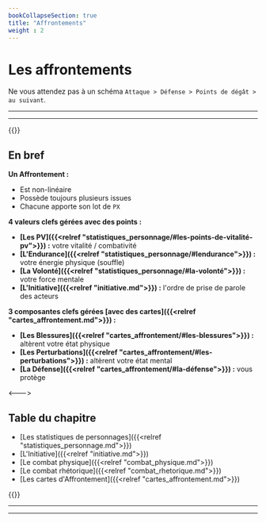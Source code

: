 ```yaml
---
bookCollapseSection: true
title: "Affrontements"
weight : 2
---
```


# Les affrontements

Ne vous attendez pas à un schéma `Attaque > Défense > Points de dégât > au suivant`.

---
---
{{<columns>}}

## En bref

**Un Affrontement :**
- Est non-linéaire
- Possède toujours plusieurs issues
- Chacune apporte son lot de `PX`

**4 valeurs clefs gérées avec des points :**
- **[Les PV]({{<relref "statistiques_personnage/#les-points-de-vitalité-pv">}}) :** votre vitalité / combativité
- **[L'Endurance]({{<relref "statistiques_personnage/#lendurance">}}) :** votre énergie physique (souffle)
- **[La Volonté]({{<relref "statistiques_personnage/#la-volonté">}}) :** votre force mentale
- **[L'Initiative]({{<relref "initiative.md">}}) :** l'ordre de prise de parole des acteurs

**3 composantes clefs gérées [avec des cartes]({{<relref "cartes_affrontement.md">}}) :**
- **[Les Blessures]({{<relref "cartes_affrontement/#les-blessures">}}) :** altèrent votre état physique
- **[Les Perturbations]({{<relref "cartes_affrontement/#les-perturbations">}}) :** altèrent votre état mental
- **[La Défense]({{<relref "cartes_affrontement/#la-défense">}}) :** vous protège

<--->

## Table du chapitre

* [Les statistiques de personnages]({{<relref "statistiques_personnage.md">}})
* [L'Initiative]({{<relref "initiative.md">}})
* [Le combat physique]({{<relref "combat_physique.md">}})
* [Le combat rhétorique]({{<relref "combat_rhetorique.md">}})
* [Les cartes d'Affrontement]({{<relref "cartes_affrontement.md">}})

{{</columns>}}

---
---